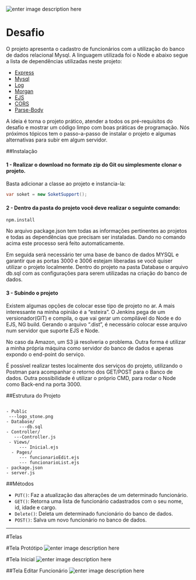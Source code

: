 
![enter image description here](https://www.ibliss.digital/wp-content/uploads/clients-stone.png)

Desafio
========

O projeto apresenta o cadastro de funcionários com a utilização do banco de dados relacional Mysql. A linguagem utilizada foi o Node e abaixo segue a lista de dependências utilizadas neste projeto:


* [Express](https://www.npmjs.com/package/express)
* [Mysql](https://www.npmjs.com/package/mysql)
* [Log](https://www.npmjs.com/package/log)
* [Morgan](https://www.npmjs.com/package/morgan)
* [EJS](https://www.npmjs.com/package/ejs)
* [CORS](https://www.npmjs.com/package/cors)
* [Parse-Body](https://www.npmjs.com/package/parse-body)

A ideia é torna o projeto prático, atender a todos os pré-requisitos do desafio e mostrar um código limpo com boas práticas de programação. Nós próximos tópicos tem o passo-a-passo de instalar o projeto e algumas alternativas para subir em algum servidor.


##Instalação 

#### 1 - Realizar o download no formato zip do Git ou simplesmente clonar o projeto. 
Basta adicionar a classe ao projeto e instancia-la:
```csharp
var soket = new SoketSupport();
```

#### 2 - Dentro da pasta do projeto você deve realizar o seguinte comando:

```node
npm.install
```
No arquivo package.json tem todas as informações pertinentes ao projetos e todas as dependências que precisam ser instaladas. Dando no comando acima este processo será feito automaticamente.

Em seguida será necessário ter uma base de banco de dados MYSQL e garantir que as portas 3000 e 3006 estejam liberadas se você quiser utilizar o projeto localmente.  Dentro do projeto na pasta Database o arquivo db.sql com as configurações para serem utilizadas na criação do banco de dados. 

#### 3 - Subindo o projeto

Existem algumas opções de colocar esse tipo de projeto no ar. A mais interessante na minha opinião é a “esteira”.  O Jenkins pega de um versionador(GIT) e compila, o que vai gerar um compilável do Node e do EJS, NG build. Gerando o arquivo “.dist”, é necessário colocar esse arquivo num servidor que suporte EJS e Node.

 No caso da Amazon, um S3 já resolveria o problema. Outra forma é utilizar a minha própria máquina como servidor do banco de dados e apenas expondo o end-point do serviço.
 
É possível realizar testes localmente dos serviços do projeto, utilizando o Postman para acompanhar o retorno dos GET/POST para o Banco de dados. Outra possibilidade é utilizar o próprio CMD, para rodar o Node como Back-end na porta 3000. 


##Estrutura do Projeto
```node

- Public
 ---logo_stone.png
- Database/
     ---db.sql
- Controller/
   ---Controller.js
 - Views/ 
     --- Inicial.ejs
  - Pages/
     --- funcionarioEdit.ejs
     --- funcionarioList.ejs
- package.json
- server.js
```

##Métodos 
* `PUT()`: Faz a atualização das alterações de um determinado funcionário.
* `GET()`: Retorna uma lista de funcionário cadastrados com o seu nome, id, idade e cargo. 
* `Delete()`: Deleta um determinado funcionário do banco de dados.
* `POST()`: Salva um novo funcionário no banco de dados.

---
#Telas

#Tela Protótipo
![enter image description here](https://lh3.googleusercontent.com/-3ZP2iFVzeZc/W5lybGibShI/AAAAAAAAA4c/YYztJOIWC40PqAj2YENxsb1PNw1vKnAGACLcBGAs/s0/TELA+INICIAL.png "TELA INICIAL.png")

#Tela Inicial
![enter image description here](https://image.ibb.co/g65DsK/tela_lista_de_funcion_rio_cadastrados.png)




##Tela Editar Funcionário
![enter image description here](https://lh3.googleusercontent.com/-2GdejjTsZAw/W5lyL7-WfhI/AAAAAAAAA4U/a94yC1lO3sodaaPGV9TZwQql0ZALH6cDwCLcBGAs/s0/tela+editar+funcionario.png "tela editar funcionario.png")
